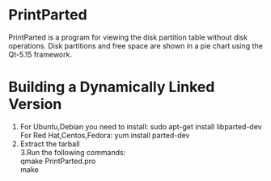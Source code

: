 # PrintParted 
PrintParted is a program for viewing the disk partition table without disk operations. Disk partitions and free space are shown in a pie chart using the Qt-5.15 framework. 

# Building a Dynamically Linked Version
1. For Ubuntu,Debian you need to install:  sudo apt-get install libparted-dev<br />
For Red Hat,Centos,Fedora:  yum install parted-dev<br /> 
2. Extract the tarball<br />
3.Run the following commands:<br />
 qmake PrintParted.pro<br />
 make<br />
